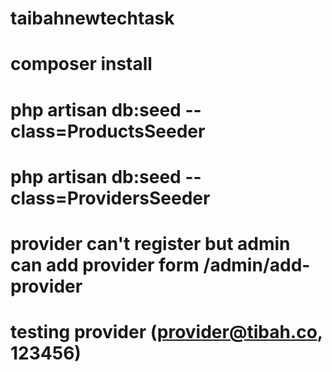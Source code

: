 # taibahnewtechtask
# composer install
# php artisan db:seed --class=ProductsSeeder
# php artisan db:seed --class=ProvidersSeeder
# provider can't register but admin can add provider form /admin/add-provider
# testing provider (provider@tibah.co, 123456)